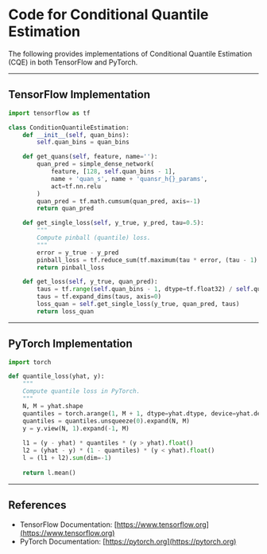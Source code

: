 
# Code for Conditional Quantile Estimation

The following provides implementations of Conditional Quantile Estimation (CQE) in both TensorFlow and PyTorch.

---

## TensorFlow Implementation

```python
import tensorflow as tf

class ConditionQuantileEstimation:
    def __init__(self, quan_bins):
        self.quan_bins = quan_bins

    def get_quans(self, feature, name=''):
        quan_pred = simple_dense_network(
            feature, [128, self.quan_bins - 1],
            name + 'quan_s', name + 'quansr_h{}_params',
            act=tf.nn.relu
        )
        quan_pred = tf.math.cumsum(quan_pred, axis=-1)
        return quan_pred

    def get_single_loss(self, y_true, y_pred, tau=0.5):
        """
        Compute pinball (quantile) loss.
        """
        error = y_true - y_pred
        pinball_loss = tf.reduce_sum(tf.maximum(tau * error, (tau - 1) * error))
        return pinball_loss

    def get_loss(self, y_true, quan_pred):
        taus = tf.range(self.quan_bins - 1, dtype=tf.float32) / self.quan_bins + 1 / self.quan_bins
        taus = tf.expand_dims(taus, axis=0)
        loss_quan = self.get_single_loss(y_true, quan_pred, taus)
        return loss_quan
```

---

## PyTorch Implementation

```python
import torch

def quantile_loss(yhat, y):
    """
    Compute quantile loss in PyTorch.
    """
    N, M = yhat.shape
    quantiles = torch.arange(1, M + 1, dtype=yhat.dtype, device=yhat.device) / (M + 1)
    quantiles = quantiles.unsqueeze(0).expand(N, M)
    y = y.view(N, 1).expand(-1, M)
    
    l1 = (y - yhat) * quantiles * (y > yhat).float()
    l2 = (yhat - y) * (1 - quantiles) * (y < yhat).float()
    l = (l1 + l2).sum(dim=-1)
    
    return l.mean()
```

---

## References

- TensorFlow Documentation: [https://www.tensorflow.org](https://www.tensorflow.org)  
- PyTorch Documentation: [https://pytorch.org](https://pytorch.org)